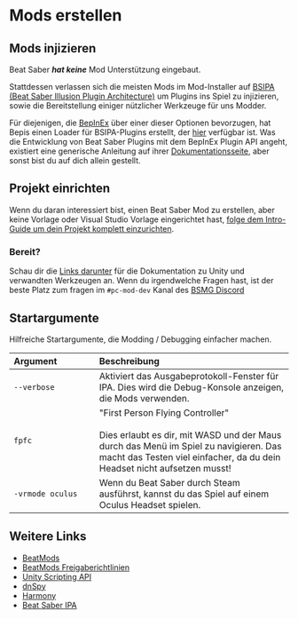 # Mods erstellen
## Mods injizieren
Beat Saber _**hat keine**_ Mod Unterstützung eingebaut.

Stattdessen verlassen sich die meisten Mods im Mod-Installer auf [BSIPA (Beat Saber Illusion Plugin Architecture)](https://github.com/nike4613/BeatSaber-IPA-Reloaded/) um Plugins ins Spiel zu injizieren, sowie die Bereitstellung einiger nützlicher Werkzeuge für uns Modder.

Für diejenigen, die [BepInEx](https://github.com/BepInEx/BepInEx) über einer dieser Optionen bevorzugen, hat Bepis einen Loader für BSIPA-Plugins erstellt, der [hier](https://github.com/BepInEx/BepInEx.BSIPA.Loader) verfügbar ist. Was die Entwicklung von Beat Saber Plugins mit dem BepInEx Plugin API angeht, existiert eine generische Anleitung auf ihrer [Dokumentationsseite](https://bepinex.github.io/bepinex_docs/v5.0/articles/dev_guide/plugin_tutorial/index.html), aber sonst bist du auf dich allein gestellt.

## Projekt einrichten
Wenn du daran interessiert bist, einen Beat Saber Mod zu erstellen, aber keine Vorlage oder Visual Studio Vorlage eingerichtet hast, [folge dem Intro-Guide um dein Projekt komplett einzurichten](./intro.md).

### Bereit?
Schau dir die [Links darunter](#other-links) für die Dokumentation zu Unity und verwandten Werkzeugen an. Wenn du irgendwelche Fragen hast, ist der beste Platz zum fragen im `#pc-mod-dev` Kanal des [BSMG Discord](https://discord.gg/beatsabermods)

## Startargumente
Hilfreiche Startargumente, die Modding / Debugging einfacher machen.

| Argument&nbsp;&nbsp;&nbsp;&nbsp;&nbsp;&nbsp;&nbsp;&nbsp;&nbsp;&nbsp;&nbsp;&nbsp;&nbsp;&nbsp; | Beschreibung                                                                                                                                                                                                             |
| -------------------------------------------------------------------------------------------- |:------------------------------------------------------------------------------------------------------------------------------------------------------------------------------------------------------------------------ |
| `--verbose`                                                                                  | Aktiviert das Ausgabeprotokoll-Fenster für IPA. Dies wird die Debug-Konsole anzeigen, die Mods verwenden.                                                                                                                |
| `fpfc`                                                                                       | "First Person Flying Controller"<br /><br />Dies erlaubt es dir, mit WASD und der Maus durch das Menü im Spiel zu navigieren. Das macht das Testen viel einfacher, da du dein Headset nicht aufsetzen musst! |
| `-vrmode oculus`                                                                             | Wenn du Beat Saber durch Steam ausführst, kannst du das Spiel auf einem Oculus Headset spielen.                                                                                                                          |

## Weitere Links
* [BeatMods](https://beatmods.com)
* [BeatMods Freigaberichtlinien](https://docs.google.com/document/d/15RBVesZdS-U94AvesJ2DJqcnAtgh9E2PZOcbjrQle5Y/edit?usp=sharing)
* [Unity Scripting API](https://docs.unity3d.com/ScriptReference/index.html)
* [dnSpy](https://github.com/0xd4d/dnSpy)
* [Harmony](https://github.com/pardeike/Harmony)
* [Beat Saber IPA](https://github.com/nike4613/BeatSaber-IPA-Reloaded)
